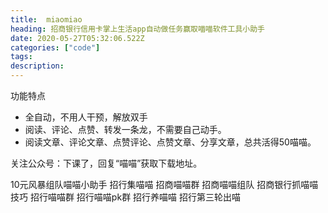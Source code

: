 ```yaml
---
title:  miaomiao
heading: 招商银行信用卡掌上生活app自动做任务赢取喵喵软件工具小助手
date: 2020-05-27T05:32:06.522Z
categories: ["code"]
tags: 
description: 
---
```


功能特点
- 全自动，不用人干预，解放双手
- 阅读、评论、点赞、转发一条龙，不需要自己动手。
- 阅读文章、评论文章、点赞评论、点赞文章、分享文章，总共活得50喵喵。

关注公众号：下课了，回复“喵喵”获取下载地址。


10元风暴组队喵喵小助手		招行集喵喵		招商喵喵群
招商喵喵组队		招商银行抓喵喵技巧		招行喵喵群
招行喵喵pk群		招行养喵喵		招行第三轮出喵

